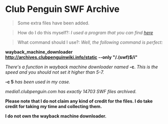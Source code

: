 # Club Penguin SWF Archive


> Some extra files have been added.

> How do I do this myself?: *I used a program that you can find [here](https://github.com/hartator/wayback-machine-downloader)*

> What command should I use?: *Well, the following command is perfect:*

**wayback_machine_downloader http://archives.clubpenguinwiki.info/static --only "/\.(swf)$/i"**

*There's a function in wayback machine downloader named* **-c**. *This is the speed and you should not set it higher than 5-7.*

**-c 5** *has been used in my case.*

*media1.clubpenguin.com has exactly 14703 SWF files archived.*

**Please note that I do not claim any kind of credit for the files. I do take credit for taking my time and collecting them.**

**I do not own the wayback machine downloader.**
